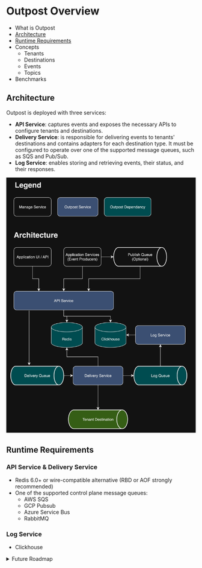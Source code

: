 # Outpost Overview

- What is Outpost
- [Architecture](#architecture)
- [Runtime Requirements](#runtime-requirements)
- Concepts
    - Tenants
    - Destinations
    - Events
    - Topics
- Benchmarks

## Architecture

Outpost is deployed with three services:

- **API Service**: captures events and exposes the necessary APIs to configure tenants and destinations.
- **Delivery Service**: is responsible for delivering events to tenants' destinations and contains adapters for each destination type. It must be configured to operate over one of the supported message queues, such as SQS and Pub/Sub.
- **Log Service**: enables storing and retrieving events, their status, and their responses.

![Outpost Architecture](images/architecture.png)

## Runtime Requirements

### API Service & Delivery Service

- Redis 6.0+ or wire-compatible alternative (RBD or AOF strongly recommended)
- One of the supported control plane message queues:
    - AWS SQS
    - GCP Pubsub
    - Azure Service Bus
    - RabbitMQ

### Log Service

- Clickhouse
    
<details>
<summary>Future Roadmap</summary>
- Postgres (simpler alternative to CH)
</details>